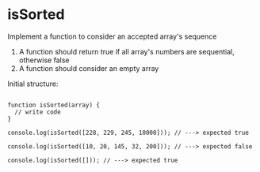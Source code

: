 # isSorted

Implement a function to consider an accepted array's sequence
1. A function should return true if all array's numbers are sequential, otherwise false
2. A function should consider an empty array

Initial structure:
```

function isSorted(array) {
  // write code
}

console.log(isSorted([228, 229, 245, 10000])); // ---> expected true

console.log(isSorted([10, 20, 145, 32, 200])); // ---> expected false

console.log(isSorted([])); // ---> expected true

```
